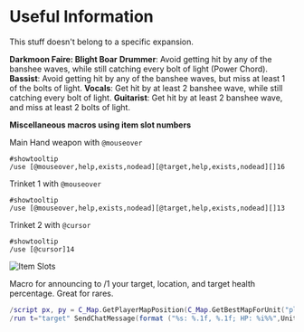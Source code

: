 # Useful Information
This stuff doesn't belong to a specific expansion.

**__Darkmoon Faire:  Blight Boar__**
**Drummer**:  Avoid getting hit by any of the banshee waves, while still catching every bolt of light (Power Chord).
**Bassist**:  Avoid getting hit by any of the banshee waves, but miss at least 1 of the bolts of light.
**Vocals**:  Get hit by at least 2 banshee wave, while still catching every bolt of light.
**Guitarist**:  Get hit by at least 2 banshee wave, and miss at least 2 bolts of light.

**Miscellaneous macros using item slot numbers**

Main Hand weapon with `@mouseover`
```
#showtooltip
/use [@mouseover,help,exists,nodead][@target,help,exists,nodead][]16
```

Trinket 1 with `@mouseover`
```
#showtooltip
/use [@mouseover,help,exists,nodead][@target,help,exists,nodead][]13
```

Trinket 2 with `@cursor`
```
#showtooltip
/use [@cursor]14
```
![Item Slots](/Inversion/Other/item-slots.png)

Macro for announcing to /1 your target, location, and target health percentage.  Great for rares.
```Lua
/script px, py = C_Map.GetPlayerMapPosition(C_Map.GetBestMapForUnit("player"), "player"):GetXY()
/run t="target" SendChatMessage(format ("%s: %.1f, %.1f; HP: %i%%",UnitName(t),px*100,py*100,(UnitHealth(t)/UnitHealthMax(t)*100)),  "CHANNEL", nil, 1);
```
